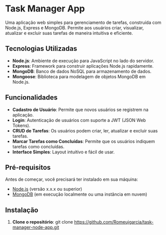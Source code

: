 # Task Manager App

Uma aplicação web simples para gerenciamento de tarefas, construída com Node.js, Express e MongoDB. Permite aos usuários criar, visualizar, atualizar e excluir suas tarefas de maneira intuitiva e eficiente.

## Tecnologias Utilizadas

- **Node.js**: Ambiente de execução para JavaScript no lado do servidor.
- **Express**: Framework para construir aplicações Node.js rapidamente.
- **MongoDB**: Banco de dados NoSQL para armazenamento de dados.
- **Mongoose**: Biblioteca para modelagem de objetos MongoDB em Node.js.

## Funcionalidades

- **Cadastro de Usuário**: Permite que novos usuários se registrem na aplicação.
- **Login**: Autenticação de usuários com suporte a JWT (JSON Web Tokens).
- **CRUD de Tarefas**: Os usuários podem criar, ler, atualizar e excluir suas tarefas.
- **Marcar Tarefas como Concluídas**: Permite que os usuários indiquem tarefas como concluídas.
- **Interface Simples**: Layout intuitivo e fácil de usar.

## Pré-requisitos

Antes de começar, você precisará ter instalado em sua máquina:

- [Node.js](https://nodejs.org) (versão x.x.x ou superior)
- [MongoDB](https://www.mongodb.com) (em execução localmente ou uma instância em nuvem)

## Instalação

1. **Clone o repositório**:
      git clone https://github.com/Romeujgarcia/task-manager-node-app.git
